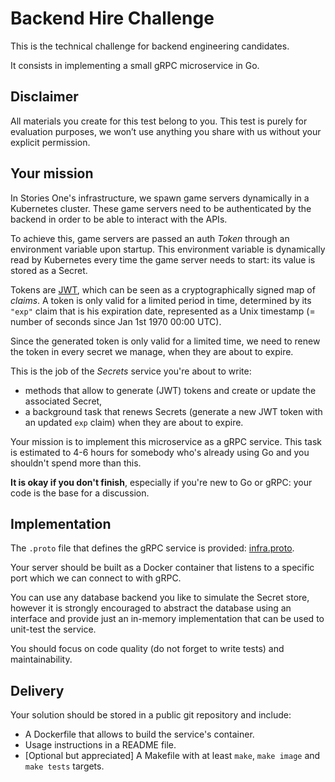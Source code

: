 # Backend Hire Challenge

This is the technical challenge for backend engineering candidates.

It consists in implementing a small gRPC microservice in Go.

## Disclaimer

All materials you create for this test belong to you. This test is purely for evaluation purposes, we won’t use anything you share with us without your explicit permission.

## Your mission

In Stories One's infrastructure, we spawn game servers dynamically in a Kubernetes cluster.
These game servers need to be authenticated by the backend in order to be able to interact with the APIs.

To achieve this, game servers are passed an auth *Token* through an environment variable upon startup. This environment variable is dynamically read by Kubernetes every time the game server needs to start: its value is stored as a Secret.

Tokens are [JWT](https://jwt.io/), which can be seen as a cryptographically signed map of *claims*.
A token is only valid for a limited period in time, determined by its `"exp"` claim that is his
expiration date, represented as a Unix timestamp (= number of seconds since Jan 1st 1970 00:00 UTC).

Since the generated token is only valid for a limited time, we need to renew the token in every secret we manage, when they are about to expire.

This is the job of the *Secrets* service you're about to write:

* methods that allow to generate (JWT) tokens and create or update the associated Secret,
* a background task that renews Secrets (generate a new JWT token with an updated `exp` claim) when they are about to expire.

Your mission is to implement this microservice as a gRPC service. This task is estimated to 4-6 hours for somebody who's already using Go and you shouldn't spend more than this.

**It is okay if you don't finish**, especially if you're new to Go or gRPC: your code is the base for a discussion.

## Implementation

The `.proto` file that defines the gRPC service is provided: [infra.proto](./infra.proto).

Your server should be built as a Docker container that listens to a specific port which we can connect to with gRPC.

You can use any database backend you like to simulate the Secret store, however it is strongly
encouraged to abstract the database using an interface and provide just an in-memory implementation that can be used to unit-test the service.

You should focus on code quality (do not forget to write tests) and maintainability.

## Delivery

Your solution should be stored in a public git repository and include:
* A Dockerfile that allows to build the service's container.
* Usage instructions in a README file.
* [Optional but appreciated] A Makefile with at least `make`, `make image` and `make tests` targets.
